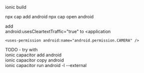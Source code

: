 ionic build 

npx cap add android
npx cap open android

add    
android:usesCleartextTraffic="true" to <application 

    <uses-permission android:name="android.permission.CAMERA" />

TODO - try with 
<br> ionic capacitor add android
<br> ionic capacitor copy android
<br> ionic capacitor run android -l --external
